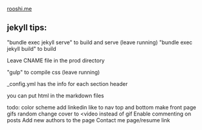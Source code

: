 [rooshi.me](rooshi.me)

## jekyll tips:

"bundle exec jekyll serve" to build and serve (leave running)
"bundle exec jekyll build" to build

Leave CNAME file in the prod directory

"gulp" to compile css (leave running)

_config.yml has the info for each section header

you can put html in the markdown files

todo:
color scheme
add linkedin like to nav top and bottom
make front page gifs random
change cover to <video instead of gif
Enable commenting on posts
Add new authors to the page
Contact me page/resume link